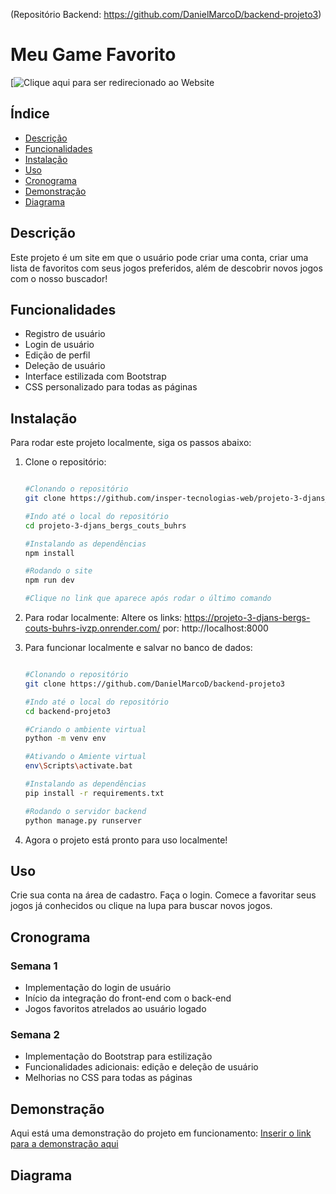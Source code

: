 
(Repositório Backend:  https://github.com/DanielMarcoD/backend-projeto3)
# Meu Game Favorito

[![Clique aqui para ser redirecionado ao Website]( https://projeto-3-djans-bergs-couts-buhrs-ivzp.onrender.com/)

## Índice

- [Descrição](#descrição)
- [Funcionalidades](#funcionalidades)
- [Instalação](#instalação)
- [Uso](#uso)
- [Cronograma](#cronograma)
- [Demonstração](#demonstração)
- [Diagrama](#diagrama)
## Descrição

Este projeto é um site em que o usuário pode criar uma conta, criar uma lista de favoritos com seus jogos preferidos, além de descobrir novos jogos com o nosso buscador!

## Funcionalidades

- Registro de usuário
- Login de usuário
- Edição de perfil
- Deleção de usuário
- Interface estilizada com Bootstrap
- CSS personalizado para todas as páginas

## Instalação

Para rodar este projeto localmente, siga os passos abaixo:

1. Clone o repositório:
   ```bash
   
   #Clonando o repositório
   git clone https://github.com/insper-tecnologias-web/projeto-3-djans_bergs_couts_buhrs

   #Indo até o local do repositório
   cd projeto-3-djans_bergs_couts_buhrs

   #Instalando as dependências
   npm install

   #Rodando o site
   npm run dev

   #Clique no link que aparece após rodar o último comando
   

2. Para rodar localmente:
   Altere os links: https://projeto-3-djans-bergs-couts-buhrs-ivzp.onrender.com/
   por:  http://localhost:8000

3. Para funcionar localmente e salvar no banco de dados:
   ```bash
   
   #Clonando o repositório
   git clone https://github.com/DanielMarcoD/backend-projeto3

   #Indo até o local do repositório
   cd backend-projeto3

   #Criando o ambiente virtual
   python -m venv env

   #Ativando o Amiente virtual
   env\Scripts\activate.bat

   #Instalando as dependências
   pip install -r requirements.txt

   #Rodando o servidor backend
   python manage.py runserver
   
4. Agora o projeto está pronto para uso localmente!

## Uso

Crie sua conta na área de cadastro. Faça o login. Comece a favoritar seus jogos já conhecidos ou clique na lupa para buscar novos jogos. 


## Cronograma

### Semana 1
- Implementação do login de usuário
- Início da integração do front-end com o back-end
- Jogos favoritos atrelados ao usuário logado

### Semana 2
- Implementação do Bootstrap para estilização
- Funcionalidades adicionais: edição e deleção de usuário
- Melhorias no CSS para todas as páginas
 

## Demonstração

Aqui está uma demonstração do projeto em funcionamento:
[Inserir o link para a demonstração aqui](#)

## Diagrama

     
    

